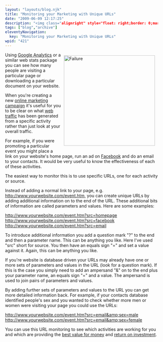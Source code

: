 ```yaml
---
layout: "layouts/blog.njk"
title: "Monitoring your Marketing with Unique URLs"
date: "2009-06-09 12:17:25"
description: "<img class="alignright" style="float: right;border: 0;margin: 10px" src="http://www"
tags: ["blog","archive"]
eleventyNavigation:
  key: "Monitoring your Marketing with Unique URLs"
wpid: "421"
---
```

<img class="alignright" style="float: right;border: 0;margin: 10px" src="http://www.chris-smith-web.com/wp-content/uploads/2009/06/failure.jpg" alt="Failure" width="300" height="298" />

Using <a title="Google Analytics" href="http://www.google.com/analytics" target="_blank">Google Analytics</a> or a similar web stats package you can see how many people are visiting a particular page or downloading a particular document on your website.

When you're creating a new <a title="Online Marketing Campaign" href="http://www.chris-smith-web.com/?page_id=11" target="_self">online marketing campaign</a> it's useful for you to be clear on what <a title="Web Traffic" href="http://www.chris-smith-web.com/?page_id=11" target="_self">web traffic</a> has been generated from a specific activity rather than just look at your overall traffic.

For example, if you were promoting a particular event you might place a link on your website's home page, run an ad on <a title="Facebook" href="http://www.facebook.com" target="_blank">Facebook</a> and do an email to your contacts. It would be very useful to know the effectiveness of each of these activities.

The easiest way to monitor this is to use specific URLs, one for each activity or source.

Instead of adding a normal link to your page, e.g. <span style="color: #800000">http://www.yourwebsite.com/event.htm</span>, you can create unique URLs by adding additional information on to the end of the URL. These additional bits of information are called parameters and values. Here are some examples:

<span style="color: #800000">http://www.yourwebsite.com/event.htm?src=homepage
http://www.yourwebsite.com/event.htm?src=facebook
http://www.yourwebsite.com/event.htm?src=email</span>

To introduce additional information you add a question mark "?" to the end and then a parameter name. This can be anything you like. Here I've used "src" short for source. You then have an equals sign "=" and set a value against it. Again, this can be anything you like.

If you're website is database driven your URLs may already have one or more sets of parameters and values in the URL (look for a question mark). If this is the case you simply need to add an ampersand "&amp;" on to the end plus your parameter name, an equals sign "=" and a value. The ampersand is used to join pairs of parameters and values.

By adding further sets of parameters and values to the URL you can get more detailed information back. For example, if your contacts database identified people's sex and you wanted to check whether more men or women were visiting your page you could use the URLs:

<span style="color: #800000">http://www.yourwebsite.com/event.htm?src=email&amp;sex=male
http://www.yourwebsite.com/event.htm?src=email&amp;sex=female</span>

You can use this URL monitoring to see which activities are working for you and which are providing the <a title="Best value for money" href="http://www.chris-smith-web.com" target="_self">best value for money</a> and <a title="Return on investment" href="http://www.chris-smith-web.com" target="_self">return on investment</a>.